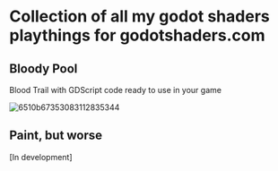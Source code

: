 # Collection of all my godot shaders playthings for godotshaders.com

## Bloody Pool
Blood Trail with GDScript code ready to use in your game

![6510b67353083112835344](https://github.com/dip000/my-godotshaders/assets/58742147/251039c9-ba47-41dd-92c2-ac030c50304b)


## Paint, but worse
[In development]
